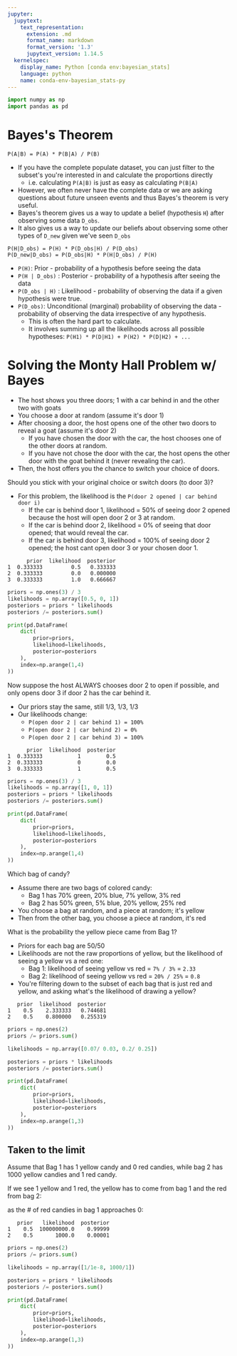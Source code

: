 ```yaml
---
jupyter:
  jupytext:
    text_representation:
      extension: .md
      format_name: markdown
      format_version: '1.3'
      jupytext_version: 1.14.5
  kernelspec:
    display_name: Python [conda env:bayesian_stats]
    language: python
    name: conda-env-bayesian_stats-py
---
```


```python
import numpy as np
import pandas as pd
```

# Bayes's Theorem
`P(A|B) = P(A) * P(B|A) / P(B)`

- If you have the complete populate dataset, you can just filter to the subset's you're interested in and calculate the proportions directly
    - i.e. calculating `P(A|B)` is just as easy as calculating `P(B|A)`
- However, we often never have the complete data or we are asking questions about future unseen events and thus Bayes's theorem is very useful.
- Bayes's theorem gives us a way to update a belief (hypothesis `H`) after observing some data `D_obs`.
- It also gives us a way to update our beliefs about observing some other types of `D_new` given we've seen `D_obs`

```
P(H|D_obs) = P(H) * P(D_obs|H) / P(D_obs)
P(D_new|D_obs) = P(D_obs|H) * P(H|D_obs) / P(H)
```
- `P(H)`: Prior - probability of a hypothesis before seeing the data
- `P(H | D_obs)` : Posterior - probability of a hypothesis after seeing the data
- `P(D_obs | H)` : Likelihood - probability of observing the data if a given hypothesis were true.
- `P(D_obs)`: Unconditional (marginal) probability of observing the data - probability of observing the data irrespective of any hypothesis.
    - This is often the hard part to calculate.
    - It involves summing up all the likelihoods across all possible hypotheses: `P(H1) * P(D|H1) + P(H2) * P(D|H2) + ...`


# Solving the Monty Hall Problem w/ Bayes
- The host shows you three doors; 1 with a car behind in and the other two with goats
- You choose a door at random (assume it's door 1)
- After choosing a door, the host opens one of the other two doors to reveal a goat (assume it's door 2)
    - If you have chosen the door with the car, the host chooses one of the other doors at random.
    - If you have not chose the door with the car, the host opens the other door with the goat behind it (never revealing the car).
- Then, the host offers you the chance to switch your choice of doors.

Should you stick with your original choice or switch doors (to door 3)?

- For this problem, the likelihood is the `P(door 2 opened | car behind door i)`
    - If the car is behind door 1, likelihood = 50% of seeing door 2 opened because the host will open door 2 or 3 at random.
    - If the car is behind door 2, likelihood = 0% of seeing that door opened; that would reveal the car.
    - If the car is behind door 3, likelihood = 100% of seeing door 2 opened; the host cant open door 3 or your chosen door 1.
    
```
      prior  likelihood  posterior
1  0.333333         0.5   0.333333
2  0.333333         0.0   0.000000
3  0.333333         1.0   0.666667
```

```python
priors = np.ones(3) / 3
likelihoods = np.array([0.5, 0, 1])
posteriors = priors * likelihoods
posteriors /= posteriors.sum()

print(pd.DataFrame(
    dict(
        prior=priors,
        likelihood=likelihoods,
        posterior=posteriors
    ),
    index=np.arange(1,4)
))
```

Now suppose the host ALWAYS chooses door 2 to open if possible, and only opens door 3 if door 2 has the car behind it.
- Our priors stay the same, still 1/3, 1/3, 1/3
- Our likelihoods change:
    - `P(open door 2 | car behind 1) = 100%` 
    - `P(open door 2 | car behind 2) = 0%` 
    - `P(open door 2 | car behind 3) = 100%` 
    
```
      prior  likelihood  posterior
1  0.333333           1        0.5
2  0.333333           0        0.0
3  0.333333           1        0.5
```

```python
priors = np.ones(3) / 3
likelihoods = np.array([1, 0, 1])
posteriors = priors * likelihoods
posteriors /= posteriors.sum()

print(pd.DataFrame(
    dict(
        prior=priors,
        likelihood=likelihoods,
        posterior=posteriors
    ),
    index=np.arange(1,4)
))
```

Which bag of candy?
- Assume there are two bags of colored candy:
    - Bag 1 has 70% green, 20% blue, 7% yellow, 3% red
    - Bag 2 has 50% green, 5% blue, 20% yellow, 25% red
- You choose a bag at random, and a piece at random; it's yellow
- Then from the other bag, you choose a piece at random, it's red

What is the probability the yellow piece came from Bag 1?

- Priors for each bag are 50/50
- Likelihoods are not the raw proportions of yellow, but the likelihood of seeing a yellow vs a red one:
    - Bag 1: likelihood of seeing yellow vs red = `7% / 3%` = `2.33`
    - Bag 2: likelihood of seeing yellow vs red = `20% / 25%` = `0.8`
- You're filtering down to the subset of each bag that is just red and yellow, and asking what's the likelihood of drawing a yellow?
    
```
   prior  likelihood  posterior
1    0.5    2.333333   0.744681
2    0.5    0.800000   0.255319
```

```python
priors = np.ones(2)
priors /= priors.sum()

likelihoods = np.array([0.07/ 0.03, 0.2/ 0.25])

posteriors = priors * likelihoods
posteriors /= posteriors.sum()

print(pd.DataFrame(
    dict(
        prior=priors,
        likelihood=likelihoods,
        posterior=posteriors
    ),
    index=np.arange(1,3)
))
```

## Taken to the limit
Assume that Bag 1 has 1 yellow candy and 0 red candies, while bag 2 has 1000 yellow candies and 1 red candy.

If we see 1 yellow and 1 red, the yellow has to come from bag 1 and the red from bag 2:

as the # of red candies in bag 1 approaches 0:
```
   prior   likelihood  posterior
1    0.5  100000000.0    0.99999
2    0.5       1000.0    0.00001
```

```python
priors = np.ones(2)
priors /= priors.sum()

likelihoods = np.array([1/1e-8, 1000/1])

posteriors = priors * likelihoods
posteriors /= posteriors.sum()

print(pd.DataFrame(
    dict(
        prior=priors,
        likelihood=likelihoods,
        posterior=posteriors
    ),
    index=np.arange(1,3)
))
```

```python

```
